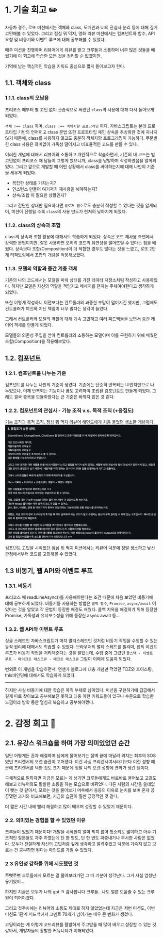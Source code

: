 # 1. 기술 회고 ✏️

자동차 경주, 로또 미션에서는 객체와 class, 도메인과 UI의 관심사 분리 등에 대해 깊게 고민해볼 수 있었다. 그리고 점심 뭐 먹지, 영화 리뷰 미션에서는 컴포넌트와 함수, API 요청 및 비동기와 이벤트 루프에 대해 공부해볼 수 있었다.

매주 미션을 진행하며 리뷰어에게 리뷰를 받고 크루들과 소통하며 너무 많은 것들을 배웠기에 이 회고에 학습한 모든 것을 정리할 순 없겠지만,

기억에 남는 핵심적인 학습을 키워드 중심으로 짧게 돌아보고자 한다.

## 1.1. 객체와 class

### 1.1.1. class의 오남용

프리코스 때부터 별 고민 없이 관습적으로 써왔던 `class`의 사용에 대해 다시 돌아보게 되었다.

`객체 !== class` 이며, `class !== 객체지향 프로그래밍` 이다. 자바스크립트는 본래 프로토타입 기반의 언어이고 class 문법 또한 프로토타입 체인 상속을 추상화한 것에 지나지 않기 때문에, class를 사용하지 않고도 충분히 객체지향 프로그래밍이 가능하다.
무분별한 class 사용은 의미없이 가독성 떨어지고 비효율적인 코드를 만들 수 있다.

이러한 개념에 대해서 리뷰어와 소통하고 개인적으로 학습하면서, 기존의 내 코드는 별 고민없이 프리코스 때 남들이 그렇게 썼으니까, class를 남발하며 작성하였음을 알게되었다. 그리고 앞으로 개발할 때 어떤 상황에서 class를 써야하는지에 대해 나만의 기준을 세우게 되었다.

- 복잡한 상태를 가지는지?
- 인스턴스 만들어 여기저기 재사용을 해야하는지?
- 상속/조합 이 필요한 상황인지?

그리고 간단한 상태만 필요하다면 `클로저 함수`로도 충분히 작성할 수 있다는 것을 알게되어, 미션이 진행될 수록 `class`의 사용 빈도가 현저히 낮아지게 되었다.

### 1.1.2. class의 상속과 조합

class의 상속과 조합 활용에 대해서도 학습하게 되었다. 상속은 코드 재사용 측면에서 강력한 문법이지만, 잘못 사용하면 오히려 코드의 유연성을 떨어뜨릴 수 있다는 점을 배웠다. 상속보다 조합(Composition)이 더 적합한 경우도 많다는 것을 느꼈고, 로또 2단계 리팩토링에서 조합의 개념을 적용해보았다.

### 1.1.3. 모델의 역할과 중간 계층 객체

기존의 나의 코드에서는 모델을 마치 상태를 가진 데이터 저장소처럼 작성하고 사용하였다.
하지만 모델은 자신의 역할을 책임지고 메세지를 던지는 주체여야한다고 생각하게 되었다.

또한 이렇게 작성하니 이전보다는 컨트롤러의 과중한 부담이 덜어지긴 했지만, 그럼에도 컨트롤러가 여전히 지닌 책임이 너무 많다는 생각이 들었다.

그래서 컨트롤러와 모델의 역할에 대해 계속 고민하고 여러 피드백들을 보면서 중간 레이어 객체를 만들게 되었다.

모델들의 의존성 주입을 받아 컨트롤러와 소통하는 모델이며 이를 구현하기 위해 배웠던 조합(Composition)을 적용해보았다.

## 1.2. 컴포넌트

### 1.2.1. 컴포넌트를 나누는 기준

컴포넌트를 나누는 나만의 기준이 생겼다. 기존에는 단순히 반복되는 UI인지만으로 나누었으나, 이제 반복되는 기능이나 폼도 고려하여 조립된 컴포넌트도 만들게 되었다. 그래도 결국 중복을 모듈화한다는 큰 기준은 바뀌지 않은 것 같다.

### 1.2.2. 컴포넌트의 관심사 - 기능 조직 v.s. 목적 조직 (+응집도)

기능 조직과 목적 조직. 점심 뭐 먹지 리뷰어 해먼드에게 처음 들었던 생소한 개념이다.
![기능 조직과 목적 조직1](image.png)

컴포넌트 고민을 시작했던 점심 뭐 먹지 미션에서는 리뷰어 덕분에 정말 생소하고 낯선 관점에서부터 코드를 고민해볼 수 있었다.

## 1.3 비동기, 웹 API와 이벤트 루프

### 1.3.1. 비동기

프리코스 때 readLineAsync()를 사용해야한다는 조건 때문에 처음 보았던 비동기에 대해 공부하게 되었다. 비동기를 사용하는 방법은 `콜백 함수`, `Promise`, `async/await` 이 있다는 것을 알았고 각 문법이 등장한 배경도 배웠다. 콜백 지옥을 해결하기 위해 등장한 Promise, 가독성과 유지보수성을 위해 등장한 async await 등…

### 1.3.2. 웹 API와 이벤트 루프

싱글 스레드인 자바스크립트가 마치 멀티스레드인 것처럼 비동기 작업을 수행할 수 있는 동작 원리에 대해서도 학습할 수 있었다. 브라우저의 멀티 스레드를 빌리며, 웹의 이벤트 루프가 비동기 작업을 처리해준다는 것을 알았는데, 수업 중에 그렸던 `콜스택 - 이벤트 루프 - 마이크로 태스크큐 - 매크로 태스크큐` 그림이 이해에 도움이 되었다.

번외로 이 개념을 학습하면서, 언젠가 블로그에 대충 개념만 적었던 TDZ와 호이스팅, this바인딩에 대해서도 학습하게 되었다.

---

하지만 사실 비동기에 대한 학습은 아직 부채로 남아있다. 미션을 구현하기에 급급해서 깊게 따로 찾아보고 공부해보진 못하고 대충 이런 키워드들이 있구나 수준으로 학습한 느낌이라 방학 동안 열심히 복습하고 공부해야겠다.

# 2. 감정 회고 💭

## 2.1. 유강스 워크숍을 하며 가장 의미있었던 순간

일단 어떻게든 혼자 해결하며 남에게 물어보기는 절벽 끝에 매달려 외치는 최후의 SOS였던 프리랜서의 오랜 습관이 고쳐졌다. 이건 사실 프리랜서여서라기보다 이런 성향 때문에 프리랜서를 택한 것도 크기 때문에 정말 나의 오랜 성향에 변화가 생긴 셈이다.

구체적으로 말하자면 지금은 모르는 게 생기면 크루들에게도 바로바로 물어보고 고민도 해보고 리뷰어와도 활발한 소통을 하는 모습으로 바뀌었다.
다른 사람의 시간을 쓸데없이 뺏는 것 같아서, 모르는 것을 물어보기 머쓱해서 등등의 이유로 눈치를 보며 혼자 끙끙댔던 과거와 비교해보면, 지금의 습관이 훨씬 긍정적인 것 같다.

더 짧은 시간 내에 빨리 해결하고 많이 배우며 성장할 수 있었기 때문이다.

### 2.2. 의미있는 경험을 할 수 있었던 이유

크루들이 있었기 때문이다! 개발을 시작한지 얼마 되지 않아 헛소리도 많이하고 아주 기초적인 질문들도 자주 하였는데 단 한 명도, 단 한 번도 짜증내거나 무시한 사람은 없었다.
모두가 친절하게 자신의 고민처럼 깊게 생각하고 알려주었고 덕분에 기죽지 않고 모르는 건 공부하면 된다는 마인드를 가질 수 있었다.

### 2.3 유연성 강화를 위해 시도했던 것

쭈뼛쭈뼛 크루들에게 모르는 걸 물어보러가던 그 때 기분이 생각난다. 그거 사실 엄청난 용기였어...

하지만 지금은 모두가 나의 gpt ㅋ 감사합니다 크루들...나도 얼른 도움줄 수 있는 크루원이 되어야겠다.

그리고 첫주차에는 리뷰어와 소통도 제대로 하지 않았었는데
지금은 저번 미션도, 이번 미션도 1단계 피드백에서 코멘트 70개가 넘어가는 매우 큰 변화가 생겼다.

코딩이라는 게 이렇게 코드리뷰를 활발하게 주고받을 때 많이 배우고 성장할 수 있는 것 같아서, 개발자들의 활발한 커뮤니티가 이해되었다.
